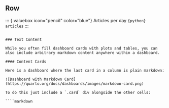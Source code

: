 ## Row

::: {.valuebox icon="pencil" color="blue"}
Articles per day
`{python} articles`
:::
````

### Text Content

While you often fill dashboard cards with plots and tables, you can also include arbitrary markdown content anywhere within a dashboard.

#### Content Cards

Here is a dashboard where the last card in a column is plain markdown:

![Dashboard with Markdown Card](https://quarto.org/docs/dashboards/images/markdown-card.png)

To do this just include a `.card` div alongside the other cells:

````markdown
